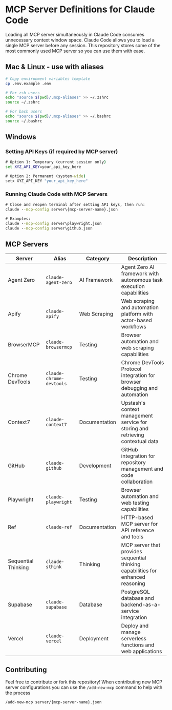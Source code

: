 # MCP Server Definitions for Claude Code

Loading all MCP server simultaneously in Claude Code consumes unnecessary context window space. Claude Code allows you to load a single MCP server before any session.
This repository stores some of the most commonly used MCP server so you can use them with ease.

## Mac & Linux - use with aliases

```zsh
# Copy environment variables template
cp .env.example .env

# For zsh users
echo "source $(pwd)/.mcp-aliases" >> ~/.zshrc
source ~/.zshrc

# For bash users
echo "source $(pwd)/.mcp-aliases" >> ~/.bashrc
source ~/.bashrc
```

## Windows

### Setting API Keys (if required by MCP server)

```cmd
# Option 1: Temporary (current session only)
set XYZ_API_KEY=your_api_key_here

# Option 2: Permanent (system-wide)
setx XYZ_API_KEY "your_api_key_here"
```

### Running Claude Code with MCP Servers

```cmd
# Close and reopen terminal after setting API keys, then run:
claude --mcp-config server\{mcp-server-name}.json

# Examples:
claude --mcp-config server\playwright.json
claude --mcp-config server\github.json
```


## MCP Servers

| Server | Alias | Category | Description |
|--------|-------|----------|-------------|
| Agent Zero | `claude-agent-zero` | AI Framework | Agent Zero AI framework with autonomous task execution capabilities |
| Apify | `claude-apify` | Web Scraping | Web scraping and automation platform with actor-based workflows |
| BrowserMCP | `claude-browsermcp` | Testing | Browser automation and web scraping capabilities |
| Chrome DevTools | `claude-chrome-devtools` | Testing | Chrome DevTools Protocol integration for browser debugging and automation |
| Context7 | `claude-context7` | Documentation | Upstash's context management service for storing and retrieving contextual data |
| GitHub | `claude-github` | Development | GitHub integration for repository management and code collaboration |
| Playwright | `claude-playwright` | Testing | Browser automation and web testing capabilities |
| Ref | `claude-ref` | Documentation | HTTP-based MCP server for API reference and tools |
| Sequential Thinking | `claude-sthink` | Thinking | MCP server that provides sequential thinking capabilities for enhanced reasoning |
| Supabase | `claude-supabase` | Database | PostgreSQL database and backend-as-a-service integration |
| Vercel | `claude-vercel` | Deployment | Deploy and manage serverless functions and web applications |

## Contributing

Feel free to contribute or fork this repository! When contributing new MCP server configurations you can use the `/add-new-mcp` command to help with the process

```bash
/add-new-mcp server/{mcp-server-name}.json
```
